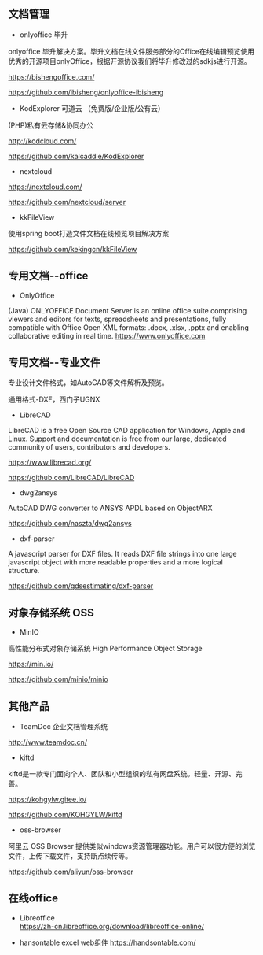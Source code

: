 
## 文档管理



* onlyoffice 毕升

onlyoffice 毕升解决方案。毕升文档在线文件服务部分的Office在线编辑预览使用优秀的开源项目onlyOffice，根据开源协议我们将毕升修改过的sdkjs进行开源。

https://bishengoffice.com/

https://github.com/ibisheng/onlyoffice-ibisheng

* KodExplorer 可道云 （免费版/企业版/公有云）

(PHP)私有云存储&协同办公 

http://kodcloud.com/

https://github.com/kalcaddle/KodExplorer

* nextcloud

https://nextcloud.com/

https://github.com/nextcloud/server

* kkFileView

使用spring boot打造文件文档在线预览项目解决方案

https://github.com/kekingcn/kkFileView


## 专用文档--office

* OnlyOffice 

(Java) ONLYOFFICE Document Server is an online office suite comprising viewers and editors for texts, spreadsheets and presentations, fully compatible with Office Open XML formats: .docx, .xlsx, .pptx and enabling collaborative editing in real time. 
https://www.onlyoffice.com


## 专用文档--专业文件

专业设计文件格式，如AutoCAD等文件解析及预览。

通用格式-DXF，西门子UGNX

* LibreCAD

LibreCAD is a free Open Source CAD application for Windows, Apple and Linux. Support and documentation is free from our large, dedicated community of users, contributors and developers.

https://www.librecad.org/

https://github.com/LibreCAD/LibreCAD

* dwg2ansys

AutoCAD DWG converter to ANSYS APDL based on ObjectARX

https://github.com/naszta/dwg2ansys

* dxf-parser

A javascript parser for DXF files. It reads DXF file strings into one large javascript object with more readable properties and a more logical structure.

https://github.com/gdsestimating/dxf-parser

## 对象存储系统 OSS

* MinIO

高性能分布式对象存储系统 High Performance Object Storage

https://min.io/

https://github.com/minio/minio

## 其他产品

* TeamDoc 企业文档管理系统

http://www.teamdoc.cn/

* kiftd

kiftd是一款专门面向个人、团队和小型组织的私有网盘系统。轻量、开源、完善。

https://kohgylw.gitee.io/

https://github.com/KOHGYLW/kiftd

* oss-browser

阿里云 OSS Browser 提供类似windows资源管理器功能。用户可以很方便的浏览文件，上传下载文件，支持断点续传等。

https://github.com/aliyun/oss-browser

## 在线office
* Libreoffice   
https://zh-cn.libreoffice.org/download/libreoffice-online/

* hansontable excel web组件
https://handsontable.com/



